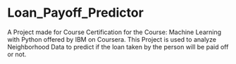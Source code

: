 # Loan_Payoff_Predictor
A Project made for Course Certification for the Course: Machine Learning with Python offered by IBM on Coursera. This Project is used to analyze Neighborhood Data to predict if the loan taken by the person will be paid off or not.
